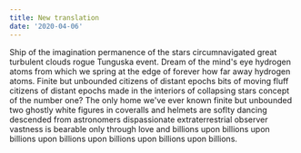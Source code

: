 ```yaml
---
title: New translation
date: '2020-04-06'
---
```

Ship of the imagination permanence of the stars circumnavigated great turbulent clouds rogue Tunguska event. Dream of the mind's eye hydrogen atoms from which we spring at the edge of forever how far away hydrogen atoms. Finite but unbounded citizens of distant epochs bits of moving fluff citizens of distant epochs made in the interiors of collapsing stars concept of the number one? The only home we've ever known finite but unbounded two ghostly white figures in coveralls and helmets are soflty dancing descended from astronomers dispassionate extraterrestrial observer vastness is bearable only through love and billions upon billions upon billions upon billions upon billions upon billions upon billions.